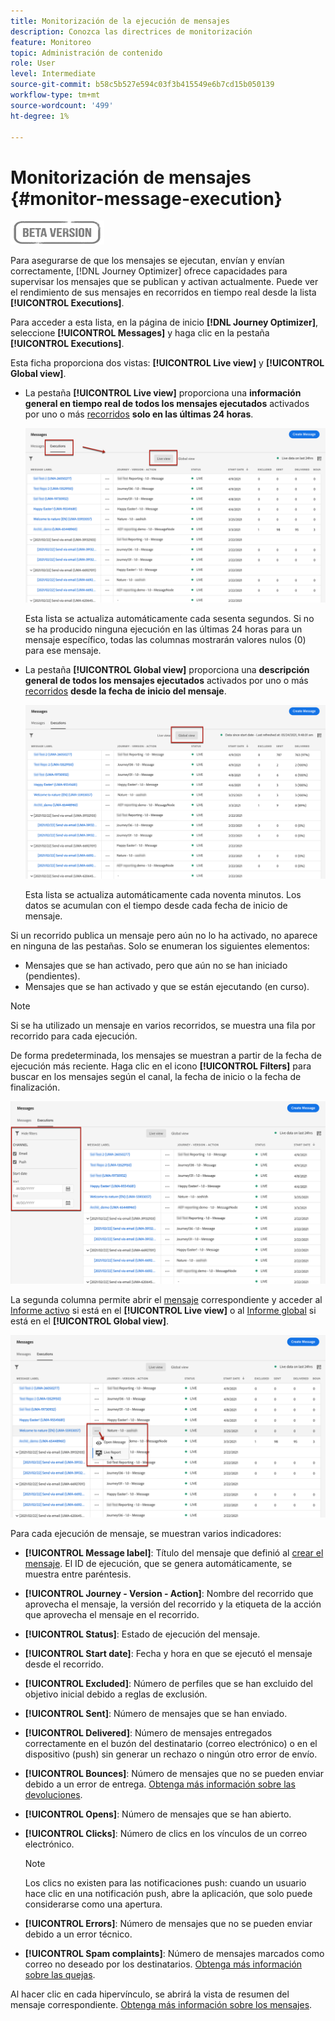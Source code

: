 ```yaml
---
title: Monitorización de la ejecución de mensajes
description: Conozca las directrices de monitorización
feature: Monitoreo
topic: Administración de contenido
role: User
level: Intermediate
source-git-commit: b58c5b527e594c03f3b415549e6b7cd15b050139
workflow-type: tm+mt
source-wordcount: '499'
ht-degree: 1%

---
```


# Monitorización de mensajes {#monitor-message-execution}

![](assets/do-not-localize/badge.png)

Para asegurarse de que los mensajes se ejecutan, envían y envían correctamente, [!DNL Journey Optimizer] ofrece capacidades para supervisar los mensajes que se publican y activan actualmente. Puede ver el rendimiento de sus mensajes en recorridos <!--and APIs--> en tiempo real desde la lista **[!UICONTROL Executions]**.

Para acceder a esta lista, en la página de inicio **[!DNL Journey Optimizer]**, seleccione **[!UICONTROL Messages]** y haga clic en la pestaña **[!UICONTROL Executions]**.

Esta ficha proporciona dos vistas: **[!UICONTROL Live view]** y **[!UICONTROL Global view]**.

* La pestaña **[!UICONTROL Live view]** proporciona una **información general en tiempo real de todos los mensajes ejecutados** activados por uno o más [recorridos](building-journeys/journey.md) **solo en las últimas 24 horas**.

   ![](assets/message-execution-tab-live.png)

   Esta lista se actualiza automáticamente cada sesenta segundos. Si no se ha producido ninguna ejecución en las últimas 24 horas para un mensaje específico, todas las columnas mostrarán valores nulos (0) para ese mensaje.

* La pestaña **[!UICONTROL Global view]** proporciona una **descripción general de todos los mensajes ejecutados** activados por uno o más [recorridos](building-journeys/journey.md) **desde la fecha de inicio del mensaje**.

   ![](assets/message-execution-tab-global.png)

   Esta lista se actualiza automáticamente cada noventa minutos. Los datos se acumulan con el tiempo desde cada fecha de inicio de mensaje.

Si un recorrido publica un mensaje pero aún no lo ha activado, no aparece en ninguna de las pestañas. Solo se enumeran los siguientes elementos:
* Mensajes que se han activado, pero que aún no se han iniciado (pendientes).
* Mensajes que se han activado y que se están ejecutando (en curso).

<!--For multichannel messages, one row per channel is displayed for each message. STILL VALID? looks like NOT-->

>[!NOTE]
>
>Si se ha utilizado un mensaje en varios recorridos, se muestra una fila por recorrido para cada ejecución.

<!--![](assets/message-execution-multichannel.png)-->

<!--If a message has been used in several journeys, the **[!UICONTROL Source]** column displays **[!UICONTROL Multiple]**.-->

De forma predeterminada, los mensajes se muestran a partir de la fecha de ejecución más reciente. Haga clic en el icono **[!UICONTROL Filters]** para buscar en los mensajes según el canal, la fecha de inicio o la fecha de finalización.

![](assets/message-execution-tab-filters.png)

La segunda columna <!--**[!UICONTROL Quick action]**-->permite abrir el [mensaje](create-message.md) correspondiente y acceder al [Informe activo](reports/live-report.md) si está en el **[!UICONTROL Live view]** o al [Informe global](reports/global-report.md) si está en el **[!UICONTROL Global view]**.

![](assets/message-execution-open-live-report.png)

Para cada ejecución de mensaje, se muestran varios indicadores:

* **[!UICONTROL Message label]**: Título del mensaje que definió al  [crear el mensaje](create-message.md). El ID de ejecución, que se genera automáticamente, se muestra entre paréntesis.

   <!--**[!UICONTROL Execution ID]**: Automatically generated identifier.
  **[!UICONTROL Source]**: Name of the journey leveraging that message.-->

* **[!UICONTROL Journey - Version - Action]**: Nombre del recorrido que aprovecha el mensaje, la versión del recorrido y la etiqueta de la acción que aprovecha el mensaje en el recorrido.

* **[!UICONTROL Status]**: Estado de ejecución del mensaje.  <!--List all the possible statuses? For now only Live status? The user cannot stop or cancel the execution. TBC by Fred-->

* **[!UICONTROL Start date]**: Fecha y hora en que se ejecutó el mensaje desde el recorrido.

   <!--Targeted: Number of targeted profiles for each message execution. To come?-->

* **[!UICONTROL Excluded]**: Número de perfiles que se han excluido del objetivo inicial debido a reglas de exclusión.

* **[!UICONTROL Sent]**: Número de mensajes que se han enviado.

* **[!UICONTROL Delivered]**: Número de mensajes entregados correctamente en el buzón del destinatario (correo electrónico) o en el dispositivo (push) sin generar un rechazo o ningún otro error de envío.

* **[!UICONTROL Bounces]**: Número de mensajes que no se pueden enviar debido a un error de entrega. [Obtenga más información sobre las devoluciones](suppression-list.md).

* **[!UICONTROL Opens]**: Número de mensajes que se han abierto.

* **[!UICONTROL Clicks]**: Número de clics en los vínculos de un correo electrónico.

   >[!NOTE]
   >
   >Los clics no existen para las notificaciones push: cuando un usuario hace clic en una notificación push, abre la aplicación, que solo puede considerarse como una apertura.

* **[!UICONTROL Errors]**: Número de mensajes que no se pueden enviar debido a un error técnico.

* **[!UICONTROL Spam complaints]**: Número de mensajes marcados como correo no deseado por los destinatarios. [Obtenga más información sobre las quejas](https://experienceleague.adobe.com/docs/deliverability-learn/deliverability-best-practice-guide/metrics-for-deliverability/complaints.html#metrics-for-deliverability).

Al hacer clic en cada hipervínculo, se abrirá la vista de resumen del mensaje correspondiente. [Obtenga más información sobre los mensajes](create-message.md).
